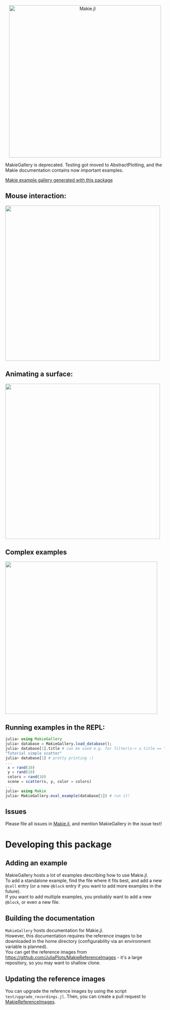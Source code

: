 <div align="center">
<img src="https://raw.githubusercontent.com/JuliaPlots/Makie.jl/master/assets/logo.png" alt="Makie.jl" width="480">
</div>

MakieGallery is deprecated. Testing got moved to AbstractPlotting, and the Makie documentation contains now important examples.

[Makie example gallery generated with this package](http://juliaplots.org/MakieReferenceImages/gallery/index.html)

## Mouse interaction:

[<img src="https://user-images.githubusercontent.com/1010467/31519651-5992ca62-afa3-11e7-8b10-b66e6d6bee42.png" width="489">](https://vimeo.com/237204560 "Mouse Interaction")

## Animating a surface:

[<img src="https://user-images.githubusercontent.com/1010467/31519521-fd67907e-afa2-11e7-8c43-5f125780ae26.png" width="489">](https://vimeo.com/237284958 "Surface Plot")


## Complex examples
<a href="https://github.com/JuliaPlots/Makie.jl/blob/master/examples/bigdata.jl#L2"><img src="https://user-images.githubusercontent.com/1010467/48002153-fc15a680-e10a-11e8-812d-a5d717c47288.gif" width="480"/></a>

## Running examples in the REPL:
```julia
julia> using MakieGallery
julia> database = MakieGallery.load_database();
julia> database[1].title # can be used e.g. for filter(x-> x.title == "...", database)
"Tutorial simple scatter"
julia> database[1] # pretty printing :)
...
 x = rand(10)
 y = rand(10)
 colors = rand(10)
 scene = scatter(x, y, color = colors)
...
julia> using Makie
julia> MakieGallery.eval_example(database[1]) # run it!
```

## Issues
Please file all issues in [Makie.jl](https://github.com/JuliaPlots/Makie.jl/issues/new), and mention MakieGallery in the issue text!

# Developing this package

## Adding an example

MakieGallery hosts a lot of examples describing how to use Makie.jl.  
To add a standalone example, find the file where it fits best, and add a new `@cell` entry
(or a new `@block` entry if you want to add more examples in the future).  
If you want to add multiple examples, you probably want to add a new `@block`, or even a new file.

## Building the documentation

`MakieGallery` hosts documentation for Makie.jl.  
However, this documentation requires the reference images to be downloaded in the home directory
(configurability via an environment variable is planned).  
You can get the reference images from https://github.com/JuliaPlots/MakieReferenceImages -
it's a large repository, so you may want to shallow clone.

## Updating the reference images

You can upgrade the reference images by using the script `test/upgrade_recordings.jl`.  Then, you can create a pull request to [MakieReferenceImages](https://github.com/JuliaPlots/MakieReferenceImages).
